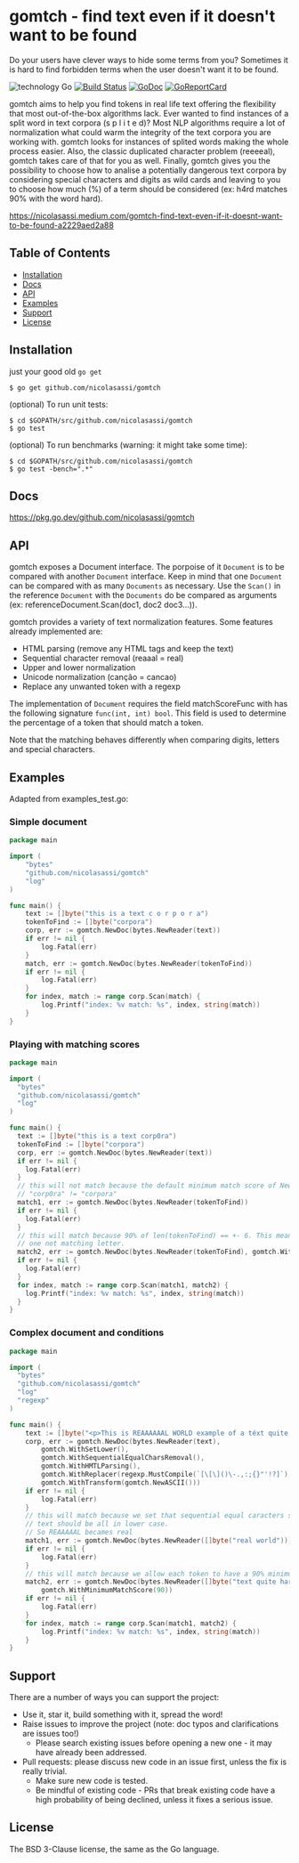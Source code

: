 # gomtch - find text even if it doesn't want to be found

Do your users have clever ways to hide some terms from you? Sometimes it is hard to find 
forbidden terms when the user doesn't want it to be found. 

![technology Go](https://img.shields.io/badge/technology-go-blue.svg) [![Build Status](https://travis-ci.com/nicolasassi/gomtch.svg?branch=main)](https://travis-ci.com/nicolasassi/gomtch) [![GoDoc](https://godoc.org/github.com/nicolasassi/gomtch?status.svg)](https://pkg.go.dev/github.com/nicolasassi/gomtch) [![GoReportCard](https://goreportcard.com/badge/github.com/nicolasassi/gomtch)](https://goreportcard.com/report/nicolasassi/gomtch)

gomtch aims to help you find tokens in real life text offering the flexibility that most
out-of-the-box algorithms lack.
Ever wanted to find instances of a split word in text corpora (s p l i t e d)? Most NLP algorithms
require a lot of normalization what could warm the integrity of the text corpora you are working
with. gomtch looks for instances of splited words making the whole process easier. Also, the
classic duplicated character problem (reeeeal), gomtch takes care of that for you as well.
Finally, gomtch gives you the possibility to choose how to analise a potentially dangerous text
corpora by considering special characters and digits as wild cards and leaving to you to choose
how much (%) of a term should be considered (ex: h4rd matches 90% with the word hard).

https://nicolasassi.medium.com/gomtch-find-text-even-if-it-doesnt-want-to-be-found-a2229aed2a88


## Table of Contents

* [Installation](#installation)
* [Docs](#docs)
* [API](#api)
* [Examples](#examples)
* [Support](#support)
* [License](#license)

## Installation

just your good old `go get`

    $ go get github.com/nicolasassi/gomtch

(optional) To run unit tests:

    $ cd $GOPATH/src/github.com/nicolasassi/gomtch
    $ go test

(optional) To run benchmarks (warning: it might take some time):

    $ cd $GOPATH/src/github.com/nicolasassi/gomtch
    $ go test -bench=".*"


## Docs

https://pkg.go.dev/github.com/nicolasassi/gomtch

## API

gomtch exposes a Document interface. The porpoise of it `Document` is to be compared with another `Document` interface.
Keep in mind that one `Document` can be compared with as many `Documents` as necessary. Use the `Scan()` in the
reference `Document` with the `Documents` do be compared as arguments (ex: referenceDocument.Scan(doc1, doc2 doc3...)).

gomtch provides a variety of text normalization features. Some features already implemented are:

- HTML parsing (remove any HTML tags and keep the text)
- Sequential character removal (reaaal = real)
- Upper and lower normalization
- Unicode normalization (canção = cancao)
- Replace any unwanted token with a regexp

The implementation of `Document` requires the field matchScoreFunc with has the following signature 
`func(int, int) bool`. This field is used to determine the percentage of a token that should match a token.

Note that the matching behaves differently when comparing digits, letters and special characters.

## Examples

Adapted from examples_test.go:

### Simple document

```Go 
package main

import (
    "bytes"
    "github.com/nicolasassi/gomtch"
    "log"
)

func main() {
    text := []byte("this is a text c o r p o r a")
    tokenToFind := []byte("corpora")
    corp, err := gomtch.NewDoc(bytes.NewReader(text))
    if err != nil {
        log.Fatal(err)
    }
    match, err := gomtch.NewDoc(bytes.NewReader(tokenToFind))
    if err != nil {
        log.Fatal(err)
    }
    for index, match := range corp.Scan(match) {
        log.Printf("index: %v match: %s", index, string(match))
    }
}
```

### Playing with matching scores

```Go 
package main

import (
  "bytes"
  "github.com/nicolasassi/gomtch"
  "log"
)

func main() {
  text := []byte("this is a text corp0ra")
  tokenToFind := []byte("corpora")
  corp, err := gomtch.NewDoc(bytes.NewReader(text))
  if err != nil {
    log.Fatal(err)
  }
  // this will not match because the default minimum match score of NewDoc is 100 and
  // "corp0ra" != "corpora"
  match1, err := gomtch.NewDoc(bytes.NewReader(tokenToFind))
  if err != nil {
    log.Fatal(err)
  }
  // this will match because 90% of len(tokenToFind) == +- 6. This means that there is space for
  // one not matching letter.
  match2, err := gomtch.NewDoc(bytes.NewReader(tokenToFind), gomtch.WithMinimumMatchScore(90))
  if err != nil {
    log.Fatal(err)
  }
  for index, match := range corp.Scan(match1, match2) {
    log.Printf("index: %v match: %s", index, string(match))
  }
}
```

### Complex document and conditions

```Go 
package main

import (
  "bytes"
  "github.com/nicolasassi/gomtch"
  "log"
  "regexp"
)

func main() {
    text := []byte("<p>This is REAAAAAAL WORLD example of a téxt quite h4rd to match!!<p>")
    corp, err := gomtch.NewDoc(bytes.NewReader(text),
        gomtch.WithSetLower(),
        gomtch.WithSequentialEqualCharsRemoval(),
        gomtch.WithHMTLParsing(),
        gomtch.WithReplacer(regexp.MustCompile(`[\[\]()\-.,:;{}"'!?]`), " "),
        gomtch.WithTransform(gomtch.NewASCII()))
    if err != nil {
        log.Fatal(err)
    }
    // this will match because we set that sequential equal caracters shoud removed and the
    // text should be all in lower case.
    // So REAAAAAL becames real
    match1, err := gomtch.NewDoc(bytes.NewReader([]byte("real world")))
    if err != nil {
        log.Fatal(err)
    }
    // this will match because we allow each token to have a 90% minimum match score.
    match2, err := gomtch.NewDoc(bytes.NewReader([]byte("text quite hard to match")),
        gomtch.WithMinimumMatchScore(90))
    if err != nil {
        log.Fatal(err)
    }
    for index, match := range corp.Scan(match1, match2) {
        log.Printf("index: %v match: %s", index, string(match))
    }
}
```

## Support

There are a number of ways you can support the project:

* Use it, star it, build something with it, spread the word!
* Raise issues to improve the project (note: doc typos and clarifications are issues too!)
    - Please search existing issues before opening a new one - it may have already been addressed.
* Pull requests: please discuss new code in an issue first, unless the fix is really trivial.
    - Make sure new code is tested.
    - Be mindful of existing code - PRs that break existing code have a high probability of being declined, unless it fixes a serious issue.

## License

The BSD 3-Clause license, the same as the Go language.
